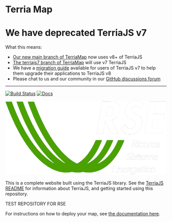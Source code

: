 Terria Map
==========

# We have deprecated TerriaJS v7
What this means:

- [Our new main branch of TerriaMap](https://github.com/TerriaJS/TerriaMap/tree/main) now uses v8+ of TerriaJS
- [The terriajs7 branch of TerriaMap](https://github.com/TerriaJS/TerriaMap/tree/terriajs7) will use v7 TerriaJS
- We have a [migration guide](https://docs.terria.io/guide/contributing/migration-guide/) available for users of TerriaJS v7 to help them upgrade their applications to TerriaJS v8
- Please chat to us and our community in our [GitHub discussions forum](https://github.com/TerriaJS/terriajs/discussions)

-------------------

[![Build Status](https://github.com/TerriaJS/TerriaMap/actions/workflows/ci.yml/badge.svg?branch=terriajs7&event=push)](https://github.com/TerriaJS/TerriaMap/actions/workflows/ci.yml) [![Docs](https://img.shields.io/badge/docs-online-blue.svg)](https://docs-v7.terria.io/)

![Terria logo](terria-logo.png "Terria logo")

This is a complete website built using the TerriaJS library. See the [TerriaJS README](https://github.com/TerriaJS/TerriaJS) for information about TerriaJS, and getting started using this repository.

TEST REPOSITORY FOR RSE

For instructions on how to deploy your map, see [the documentation here](doc/deploying/deploying-to-aws.md).
